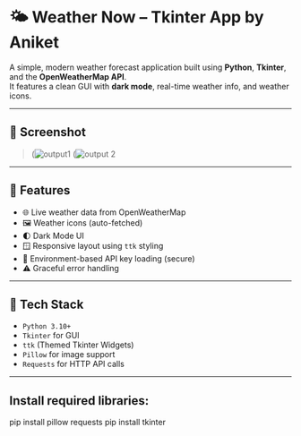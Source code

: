 # 🌤️ Weather Now – Tkinter App by Aniket

A simple, modern weather forecast application built using **Python**, **Tkinter**, and the **OpenWeatherMap API**.  
It features a clean GUI with **dark mode**, real-time weather info, and weather icons.

---

## 📸 Screenshot

> (![output1](https://github.com/user-attachments/assets/c5e00319-5e70-4205-b67a-fa54ce30665e)
>(![output 2](https://github.com/user-attachments/assets/3e9c9d56-3854-4596-9bb3-df9867479c6c)


---

## 🚀 Features

- 🌐 Live weather data from OpenWeatherMap
- 🖼️ Weather icons (auto-fetched)
- 🌓 Dark Mode UI
- 🪟 Responsive layout using `ttk` styling
- 🔐 Environment-based API key loading (secure)
- ⚠️ Graceful error handling

---

## 🧱 Tech Stack

- `Python 3.10+`
- `Tkinter` for GUI
- `ttk` (Themed Tkinter Widgets)
- `Pillow` for image support
- `Requests` for HTTP API calls

---

## Install required libraries:
pip install pillow requests
pip install tkinter 



